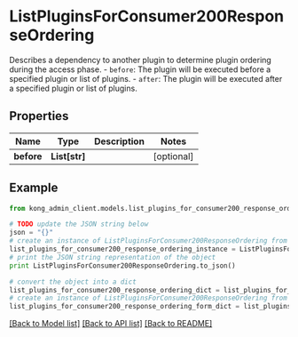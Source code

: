 # ListPluginsForConsumer200ResponseOrdering

Describes a dependency to another plugin to determine plugin ordering during the access phase. - `before`: The plugin will be executed before a specified plugin or list of plugins. - `after`: The plugin will be executed after a specified plugin or list of plugins. 

## Properties

Name | Type | Description | Notes
------------ | ------------- | ------------- | -------------
**before** | **List[str]** |  | [optional] 

## Example

```python
from kong_admin_client.models.list_plugins_for_consumer200_response_ordering import ListPluginsForConsumer200ResponseOrdering

# TODO update the JSON string below
json = "{}"
# create an instance of ListPluginsForConsumer200ResponseOrdering from a JSON string
list_plugins_for_consumer200_response_ordering_instance = ListPluginsForConsumer200ResponseOrdering.from_json(json)
# print the JSON string representation of the object
print ListPluginsForConsumer200ResponseOrdering.to_json()

# convert the object into a dict
list_plugins_for_consumer200_response_ordering_dict = list_plugins_for_consumer200_response_ordering_instance.to_dict()
# create an instance of ListPluginsForConsumer200ResponseOrdering from a dict
list_plugins_for_consumer200_response_ordering_form_dict = list_plugins_for_consumer200_response_ordering.from_dict(list_plugins_for_consumer200_response_ordering_dict)
```
[[Back to Model list]](../README.md#documentation-for-models) [[Back to API list]](../README.md#documentation-for-api-endpoints) [[Back to README]](../README.md)


